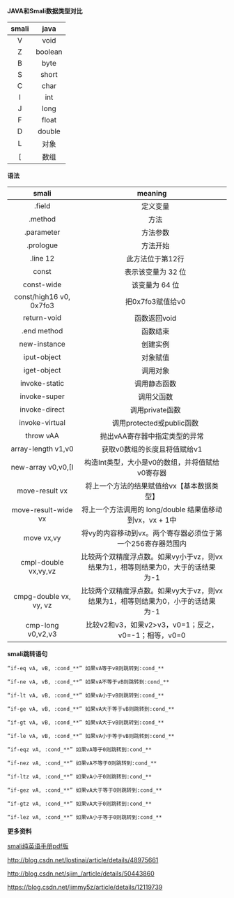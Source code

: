**JAVA和Smali数据类型对比**

| smali | java |
|:------:|:------:|
|  V   | void |
|  Z   | boolean |
|  B   | byte |
|  S   | short |
|  C   | char |
|  I   | int |
|  J   | long |
|  F   | float |
|  D   | double |
|  L   | 对象 |
|  [   | 数组 |

**语法**

| smali | meaning |
|:------:|:------:|
|.field |　定义变量 |
|.method　|　方法 |
|.parameter　|　方法参数 |
|.prologue　|　方法开始 |
|.line 12　|　此方法位于第12行 |
|const  　|　表示该变量为 32 位 |
|const-wide  |　该变量为 64 位 |
|const/high16  v0, 0x7fo3　|　把0x7fo3赋值给v0 |
|return-void　|　函数返回void |
|.end method　|　函数结束 |
|new-instance　|　创建实例 |
|iput-object　|　对象赋值 |
|iget-object　|　调用对象 |
|invoke-static　|　调用静态函数 |
|invoke-super　|　调用父函数 |
|invoke-direct　|　调用private函数 |
|invoke-virtual　|　调用protected或public函数 |
|throw vAA|抛出vAA寄存器中指定类型的异常|
|array-length v1,v0|获取v0数组的长度且将值赋给v1|
|new-array v0,v0,[I|构造Int类型，大小是v0的数组，并将值赋给v0寄存器|
|move-result vx |将上一个方法的结果赋值给vx【基本数据类型】|
|move-result-wide vx|将上一个方法调用的 long/double 结果值移动到vx，vx + 1中|
|move vx,vy |将vy的内容移动到vx。两个寄存器必须位于第一个256寄存器范围内|
|cmpl-double vx,vy,vz|比较两个双精度浮点数。如果vy小于vz，则vx结果为1，相等则结果为0，大于的话结果为-1|
|cmpg-double vx, vy, vz|比较两个双精度浮点数。如果vy大于vz，则vx结果为1，相等则结果为0，小于的话结果为-1|
|cmp-long v0,v2,v3|比较v2和v3，如果v2>v3，v0=1；反之，v0=-1；相等，v0=0|


**smali跳转语句**

```
“if-eq vA, vB, :cond_**” 如果vA等于vB则跳转到:cond_**

“if-ne vA, vB, :cond_**” 如果vA不等于vB则跳转到:cond_**

“if-lt vA, vB, :cond_**” 如果vA小于vB则跳转到:cond_**

“if-ge vA, vB, :cond_**” 如果vA大于等于vB则跳转到:cond_**

“if-gt vA, vB, :cond_**” 如果vA大于vB则跳转到:cond_**

“if-le vA, vB, :cond_**” 如果vA小于等于vB则跳转到:cond_**

“if-eqz vA, :cond_**” 如果vA等于0则跳转到:cond_**

“if-nez vA, :cond_**” 如果vA不等于0则跳转到:cond_**

“if-ltz vA, :cond_**” 如果vA小于0则跳转到:cond_**

“if-gez vA, :cond_**” 如果vA大于等于0则跳转到:cond_**

“if-gtz vA, :cond_**” 如果vA大于0则跳转到:cond_**

“if-lez vA, :cond_**” 如果vA小于等于0则跳转到:cond_**
```

**更多资料**

[smali纯英语手册pdf版](docs/smali_dalvik_opcodes.pdf)

http://blog.csdn.net/lostinai/article/details/48975661

http://blog.csdn.net/sjim_/article/details/50443860

https://blog.csdn.net/jimmy5z/article/details/12119739



